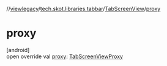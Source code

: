 //[viewlegacy](../../../index.md)/[tech.skot.libraries.tabbar](../index.md)/[TabScreenView](index.md)/[proxy](proxy.md)

# proxy

[android]\
open override val [proxy](proxy.md): [TabScreenViewProxy](../-tab-screen-view-proxy/index.md)
